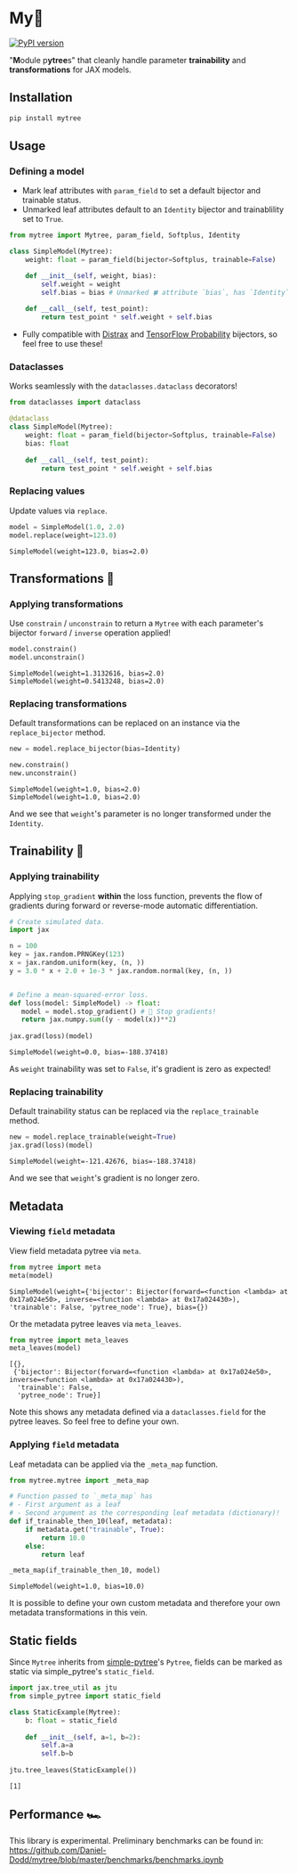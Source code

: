 # My🌳
[![PyPI version](https://badge.fury.io/py/mytree.svg)](https://badge.fury.io/py/mytree)

"**M**odule p**ytree**s" that cleanly handle parameter **trainability** and **transformations** for JAX models.

## Installation
```bash
pip install mytree
```

## Usage

### Defining a model
- Mark leaf attributes with `param_field` to set a default bijector and trainable status.
- Unmarked leaf attributes default to an `Identity` bijector and trainablility set to `True`.

```python
from mytree import Mytree, param_field, Softplus, Identity

class SimpleModel(Mytree):
    weight: float = param_field(bijector=Softplus, trainable=False)

    def __init__(self, weight, bias):
        self.weight = weight
        self.bias = bias # Unmarked 🍀 attribute `bias`, has `Identity` bijector and trainability set to `True`.
    
    def __call__(self, test_point):
        return test_point * self.weight + self.bias
```
- Fully compatible with [Distrax](https://github.com/deepmind/distrax) and [TensorFlow Probability](https://www.tensorflow.org/probability) bijectors, so feel free to use these!

### Dataclasses
Works seamlessly with the `dataclasses.dataclass` decorators!

```python
from dataclasses import dataclass

@dataclass
class SimpleModel(Mytree):
    weight: float = param_field(bijector=Softplus, trainable=False)
    bias: float
    
    def __call__(self, test_point):
        return test_point * self.weight + self.bias
```

### Replacing values
Update values via `replace`.

```python
model = SimpleModel(1.0, 2.0)
model.replace(weight=123.0)
```

```
SimpleModel(weight=123.0, bias=2.0)
```
 
## Transformations 🤖

### Applying transformations
Use `constrain` / `unconstrain` to return a `Mytree` with each parameter's bijector `forward` / `inverse` operation applied!
    
```python
model.constrain()
model.unconstrain()
```
    
```
SimpleModel(weight=1.3132616, bias=2.0)
SimpleModel(weight=0.5413248, bias=2.0)
```

### Replacing transformations
Default transformations can be replaced on an instance via the `replace_bijector` method.
```python
new = model.replace_bijector(bias=Identity)
```
```python
new.constrain()
new.unconstrain()
```

```
SimpleModel(weight=1.0, bias=2.0)
SimpleModel(weight=1.0, bias=2.0)
```
And we see that `weight`'s parameter is no longer transformed under the `Identity`.

## Trainability 🚂

### Applying trainability

Applying `stop_gradient` **within** the loss function, prevents the flow of gradients during forward or reverse-mode automatic differentiation.
```python
# Create simulated data.
import jax

n = 100
key = jax.random.PRNGKey(123)
x = jax.random.uniform(key, (n, ))
y = 3.0 * x + 2.0 + 1e-3 * jax.random.normal(key, (n, ))


# Define a mean-squared-error loss.
def loss(model: SimpleModel) -> float:
   model = model.stop_gradient() # 🛑 Stop gradients!
   return jax.numpy.sum((y - model(x))**2)
   
jax.grad(loss)(model)
```
```
SimpleModel(weight=0.0, bias=-188.37418)
```
As `weight` trainability was set to `False`, it's gradient is zero as expected!
    
### Replacing trainability
Default trainability status can be replaced via the `replace_trainable` method.
```python
new = model.replace_trainable(weight=True)
jax.grad(loss)(model)
```
```
SimpleModel(weight=-121.42676, bias=-188.37418)
```
And we see that `weight`'s gradient is no longer zero.

## Metadata

### Viewing `field` metadata
View field metadata pytree via `meta`.
```python
from mytree import meta
meta(model)
```
```
SimpleModel(weight={'bijector': Bijector(forward=<function <lambda> at 0x17a024e50>, inverse=<function <lambda> at 0x17a024430>), 'trainable': False, 'pytree_node': True}, bias={})
```

Or the metadata pytree leaves via `meta_leaves`.
```python
from mytree import meta_leaves
meta_leaves(model)
```
```
[{},
 {'bijector': Bijector(forward=<function <lambda> at 0x17a024e50>, inverse=<function <lambda> at 0x17a024430>),
  'trainable': False,
  'pytree_node': True}]
```
Note this shows any metadata defined via a `dataclasses.field` for the pytree leaves. So feel free to define your own.

### Applying `field` metadata
Leaf metadata can be applied via the `_meta_map` function.
```python
from mytree.mytree import _meta_map

# Function passed to `_meta_map` has
# - First argument as a leaf
# - Second argument as the corresponding leaf metadata (dictionary)!
def if_trainable_then_10(leaf, metadata):
    if metadata.get("trainable", True):
        return 10.0
    else:
        return leaf

_meta_map(if_trainable_then_10, model)
```
```
SimpleModel(weight=1.0, bias=10.0)
```
It is possible to define your own custom metadata and therefore your own metadata transformations in this vein.

## Static fields
Since `Mytree` inherits from [simple-pytree](https://github.com/cgarciae/simple-pytree)'s `Pytree`, fields can be marked as static via simple_pytree's `static_field`.

```python
import jax.tree_util as jtu
from simple_pytree import static_field

class StaticExample(Mytree):
    b: float = static_field
    
    def __init__(self, a=1, b=2):
        self.a=a
        self.b=b
    
jtu.tree_leaves(StaticExample())
```
```
[1]
```

## Performance 🏎
This library is experimental. Preliminary benchmarks can be found in: https://github.com/Daniel-Dodd/mytree/blob/master/benchmarks/benchmarks.ipynb
